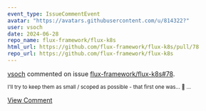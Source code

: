 ```yaml
---
event_type: IssueCommentEvent
avatar: "https://avatars.githubusercontent.com/u/814322?"
user: vsoch
date: 2024-06-28
repo_name: flux-framework/flux-k8s
html_url: https://github.com/flux-framework/flux-k8s/pull/78
repo_url: https://github.com/flux-framework/flux-k8s
---
```


<a href='https://github.com/vsoch' target='_blank'>vsoch</a> commented on issue <a href='https://github.com/flux-framework/flux-k8s/pull/78' target='_blank'>flux-framework/flux-k8s#78</a>.

<small>I'll try to keep them as small / scoped as possible - that first one was... :exploding_head: ...</small>

<a href='https://github.com/flux-framework/flux-k8s/pull/78' target='_blank'>View Comment</a>